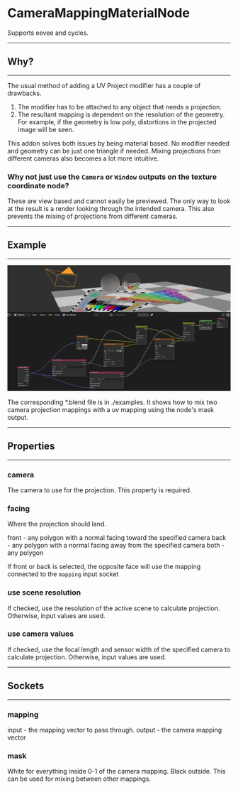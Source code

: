 # CameraMappingMaterialNode

Supports eevee and cycles.

---
## Why?
---

The usual method of adding a UV Project modifier has a couple of drawbacks.

1. The modifier has to be attached to any object that needs a projection.
2. The resultant mapping is dependent on the resolution of the geometry. For example, if the geometry is low poly, distortions in the projected image will be seen.

This addon solves both issues by being material based. No modifier needed and geometry can be just one triangle if needed. Mixing projections from different cameras also becomes a lot more intuitive.

### Why not just use the `Camera` or `Window` outputs on the texture coordinate node?

These are view based and cannot easily be previewed. The only way to look at the result is a render looking through the intended camera. This also prevents the mixing of projections from different cameras.

---
## Example
---

![](examples/example.png)

The corresponding *.blend file is in ./examples. It shows how to mix two camera projection mappings with a uv mapping using the node's mask output.

---
## Properties
---

### camera

The camera to use for the projection. This property is required.

### facing

Where the projection should land.

front - any polygon with a normal facing toward the specified camera
back - any polygon with a normal facing away from the specified camera
both - any polygon

If front or back is selected, the opposite face will use the mapping connected to the `mapping` input socket

### use scene resolution

If checked, use the resolution of the active scene to calculate projection. Otherwise, input values are used.

### use camera values

If checked, use the focal length and sensor width of the specified camera to calculate projection. Otherwise, input values are used.

---
## Sockets
---

### mapping

input - the mapping vector to pass through. 
output - the camera mapping vector

### mask

White for everything inside 0-1 of the camera mapping. Black outside. This can be used for mixing between other mappings.


